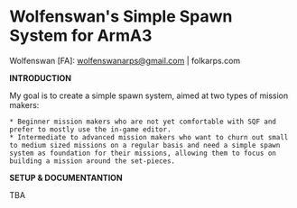 Wolfenswan's Simple Spawn System for ArmA3
==
Wolfenswan [FA]: wolfenswanarps@gmail.com | folkarps.com

**INTRODUCTION**

My goal is to create a simple spawn system, aimed at two types of mission makers:

    * Beginner mission makers who are not yet comfortable with SQF and prefer to mostly use the in-game editor.
    * Intermediate to advanced mission makers who want to churn out small to medium sized missions on a regular basis and need a simple spawn system as foundation for their missions, allowing them to focus on building a mission around the set-pieces.



**SETUP & DOCUMENTANTION**

TBA

